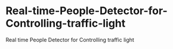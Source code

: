 # Real-time-People-Detector-for-Controlling-traffic-light
Real time People Detector for Controlling traffic light
